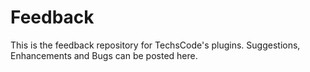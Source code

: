 # Feedback
This is the feedback repository for TechsCode's plugins. Suggestions, Enhancements and Bugs can be posted here.
